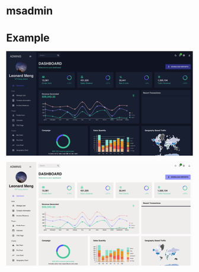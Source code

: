 # msadmin

# Example

![frontend1](https://github.com/LeonardMeng/msadmin/blob/main/documents/imgs/Frontend1.png?raw=true)


![frontend1](https://github.com/LeonardMeng/msadmin/blob/main/documents/imgs/Frontend2.png?raw=true)